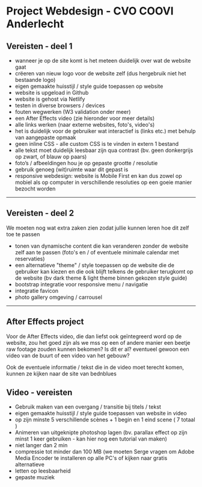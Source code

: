 # Project Webdesign - CVO COOVI Anderlecht

## Vereisten - deel 1

- wanneer je op de site komt is het meteen duidelijk over wat de website gaat
- crëeren van nieuw logo voor de website zelf (dus hergebruik niet het bestaande logo)
- eigen gemaakte huisstijl / style guide toepassen op website
- website is upgeload in Github
- website is gehost via Netlify
- testen in diverse browsers / devices
- fouten wegwerken (W3 validation onder meer)
- een After Effects video (zie hieronder voor meer details)
- alle links werken (naar externe websites, foto's, video's)
- het is duidelijk voor de gebruiker wat interactief is (links etc.) met behulp van aangepaste opmaak
- geen inline CSS - alle custom CSS is te vinden in extern 1 bestand
- alle tekst moet duidelijk leesbaar zijn qua contrast (bv. geen donkergrijs op zwart, of blauw op paars)
- foto’s / afbeeldingen hou je op gepaste grootte / resolutie
- gebruik genoeg (wit)ruimte waar dit gepast is
- responsive webdesign: website is Mobile First en kan dus zowel op mobiel als op computer in verschillende resoluties op een goeie manier bezocht worden

---

## Vereisten - deel 2

We moeten nog wat extra zaken zien zodat jullie kunnen leren hoe dit zelf toe te passen

- tonen van dynamische content die kan veranderen zonder de website zelf aan te passen (foto's en / of eventuele minimale calendar met reservaties)
- een alternatieve "theme" / style toepassen op de website die de gebruiker kan kiezen en die ook blijft telkens de gebruiker terugkomt op de website (bv dark theme & light theme binnen gekozen style guide)
- bootstrap integratie voor responsive menu / navigatie
- integratie favicon
- photo gallery omgeving / carrousel

---

## After Effects project

Voor de After Effects video, die dan liefst ook geïntegreerd word op de website, zou het goed zijn als we mss op een of andere manier een beetje raw footage zouden kunnen bekomen? Is dit er al? eventueel gewoon een video van de buurt of een video van het gebouw?

Ook de eventuele informatie / tekst die in de video moet terecht komen, kunnen ze kijken naar de site van bednblues

## Video - vereisten
  
- Gebruik maken van een overgang / transitie bij titels / tekst
- eigen gemaakte huisstijl / style guide toepassen van website in video
- op zijn minste 5 verschillende scènes + 1 begin en 1 eind scene ( 7 totaal )
- Animeren van uitgeknipte photoshop lagen (bv. parallax effect op zijn minst 1 keer gebruiken - kan hier nog een tutorial van maken)
- niet langer dan 2 min
- compressie tot minder dan 100 MB (we moeten Serge vragen om Adobe Media Encoder te installeren op alle PC's of kijken naar gratis alternatieve
- letten op leesbaarheid
- gepaste muziek